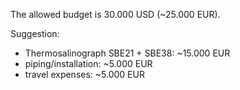 The allowed budget is 30.000 USD (~25.000 EUR).

Suggestion:
* Thermosalinograph SBE21 + SBE38: ~15.000 EUR
* piping/installation: ~5.000 EUR
* travel expenses: ~5.000 EUR
